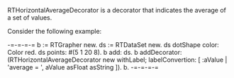 RTHorizontalAverageDecorator is a decorator that indicates the average of a set of values.

Consider the following example:

-=-=-=-=
b := RTGrapher new.
ds := RTDataSet new. 
ds dotShape color: Color red. 
ds points: #(5 1 20 8).
b add: ds.
b addDecorator: (RTHorizontalAverageDecorator new withLabel; labelConvertion: [ :aValue | 'average = ', aValue asFloat asString ]).
b.
-=-=-=-=